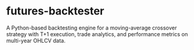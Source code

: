 # futures-backtester
A Python-based backtesting engine for a moving-average crossover strategy with T+1 execution, trade analytics, and performance metrics on multi-year OHLCV data.
